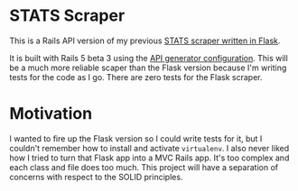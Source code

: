 # STATS Scraper

This is a Rails API version of my previous [STATS scraper written in Flask](https://github.com/jkereako/stats-html-scraper-api).

It is built with Rails 5 beta 3 using the [API generator configuration](http://edgeguides.rubyonrails.org/api_app.html). This will be a much more reliable scaper than the Flask version because I'm writing tests for the code as I go. There are zero tests for the Flask scraper.

# Motivation
I wanted to fire up the Flask version so I could write tests for it, but I couldn't remember how to install and activate `virtualenv`. I also never liked how I tried to turn that Flask app into a MVC Rails app. It's too complex and each class and file does too much. This project will have a separation of concerns with respect to the SOLID principles.
